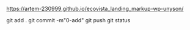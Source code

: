 https://artem-230999.github.io/ecovista_landing_markup-wp-unyson/


git add .
git commit -m"0-add"
git push
git status